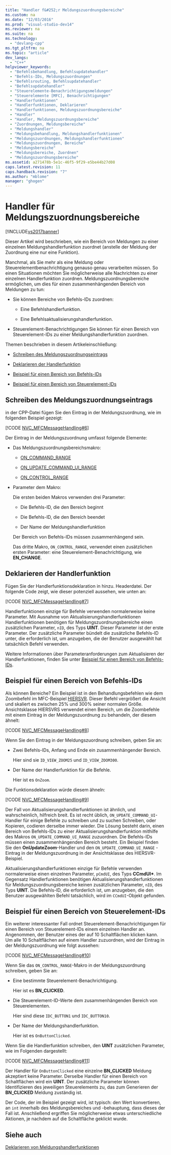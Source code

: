 ```yaml
---
title: "Handler f&#252;r Meldungszuordnungsbereiche"
ms.custom: na
ms.date: "12/03/2016"
ms.prod: "visual-studio-dev14"
ms.reviewer: na
ms.suite: na
ms.technology: 
  - "devlang-cpp"
ms.tgt_pltfrm: na
ms.topic: "article"
dev_langs: 
  - "C++"
helpviewer_keywords: 
  - "Befehlsbehandlung, Befehlsupdatehandler"
  - "Befehls-IDs, Meldungszuordnungen"
  - "Befehlsrouting, Befehlsupdatehandler"
  - "Befehlsupdatehandler"
  - "Steuerelemente-Benachrichtigungsmeldungen"
  - "Steuerelemente [MFC], Benachrichtigungen"
  - "Handlerfunktionen"
  - "Handlerfunktionen, Deklarieren"
  - "Handlerfunktionen, Meldungszuordnungsbereiche"
  - "Handler"
  - "Handler, Meldungszuordnungsbereiche"
  - "Zuordnungen, Meldungsbereiche"
  - "Meldungshandler"
  - "Meldungsbehandlung, Meldungshandlerfunktionen"
  - "Meldungszuordnungen, Meldungshandlerfunktionen"
  - "Meldungszuordnungen, Bereiche"
  - "Meldungsbereiche"
  - "Meldungsbereiche, Zuordnen"
  - "Meldungszuordnungsbereiche"
ms.assetid: a271478b-5e1c-46f5-9f29-e5be44b27d08
caps.latest.revision: 11
caps.handback.revision: "7"
ms.author: "mblome"
manager: "ghogen"
---
```

# Handler f&#252;r Meldungszuordnungsbereiche
[!INCLUDE[vs2017banner](../assembler/inline/includes/vs2017banner.md)]

Dieser Artikel wird beschrieben, wie ein Bereich von Meldungen zu einer einzelnen Meldungshandlerfunktion zuordnet \(anstelle der Meldung der Zuordnung eine nur eine Funktion\).  
  
 Manchmal, als Sie mehr als eine Meldung oder Steuerelementbenachrichtigung genauso genau verarbeiten müssen.  So einen Situationen möchten Sie möglicherweise alle Nachrichten zu einer einzelnen Handlerfunktion zuordnen.  Meldungszuordnungsbereiche ermöglichen, um dies für einen zusammenhängenden Bereich von Meldungen zu tun:  
  
-   Sie können Bereiche von Befehls\-IDs zuordnen:  
  
    -   Eine Befehlshandlerfunktion.  
  
    -   Eine Befehlsaktualisierungshandlerfunktion.  
  
-   Steuerelement\-Benachrichtigungen Sie können für einen Bereich von Steuerelement\-IDs zu einer Meldungshandlerfunktion zuordnen.  
  
 Themen beschrieben in diesem Artikeleinschließung:  
  
-   [Schreiben des Meldungszuordnungseintrags](#_core_writing_the_message.2d.map_entry)  
  
-   [Deklarieren der Handlerfunktion](#_core_declaring_the_handler_function)  
  
-   [Beispiel für einen Bereich von Befehls\-IDs](#_core_example_for_a_range_of_command_ids)  
  
-   [Beispiel für einen Bereich von Steuerelement\-IDs](#_core_example_for_a_range_of_control_ids)  
  
##  <a name="_core_writing_the_message.2d.map_entry"></a> Schreiben des Meldungszuordnungseintrags  
 in der CPP\-Datei fügen Sie den Eintrag in der Meldungszuordnung, wie im folgenden Beispiel gezeigt:  
  
 [!CODE [NVC_MFCMessageHandling#6](../CodeSnippet/VS_Snippets_Cpp/NVC_MFCMessageHandling#6)]  
  
 Der Eintrag in der Meldungszuordnung umfasst folgende Elemente:  
  
-   Das Meldungszuordnungsbereichsmakro:  
  
    -   [ON\_COMMAND\_RANGE](../Topic/ON_COMMAND_RANGE.md)  
  
    -   [ON\_UPDATE\_COMMAND\_UI\_RANGE](../Topic/ON_UPDATE_COMMAND_UI_RANGE.md)  
  
    -   [ON\_CONTROL\_RANGE](../Topic/ON_CONTROL_RANGE.md)  
  
-   Parameter dem Makro:  
  
     Die ersten beiden Makros verwenden drei Parameter:  
  
    -   Die Befehls\-ID, die den Bereich beginnt  
  
    -   Die Befehls\-ID, die den Bereich beendet  
  
    -   Der Name der Meldungshandlerfunktion  
  
     Der Bereich von Befehls\-IDs müssen zusammenhängend sein.  
  
     Das dritte Makro, `ON_CONTROL_RANGE`, verwendet einen zusätzlichen ersten Parameter: eine Steuerelement\-Benachrichtigung, wie **EN\_CHANGE**.  
  
##  <a name="_core_declaring_the_handler_function"></a> Deklarieren der Handlerfunktion  
 Fügen Sie der Handlerfunktionsdeklaration in hinzu. Headerdatei.  Der folgende Code zeigt, wie dieser potenziell aussehen, wie unten an:  
  
 [!CODE [NVC_MFCMessageHandling#7](../CodeSnippet/VS_Snippets_Cpp/NVC_MFCMessageHandling#7)]  
  
 Handlerfunktionen einzige für Befehle verwenden normalerweise keine Parameter.  Mit Ausnahme von Aktualisierungshandlerfunktionen Handlerfunktionen benötigen für Meldungszuordnungsbereiche einen zusätzlichen Parameter, `nID`, des Typs **UINT**.  Dieser Parameter ist der erste Parameter.  Der zusätzliche Parameter bündelt die zusätzliche Befehls\-ID unter, die erforderlich ist, um anzugeben, die der Benutzer ausgewählt hat tatsächlich Befehl verwenden.  
  
 Weitere Informationen über Parameteranforderungen zum Aktualisieren der Handlerfunktionen, finden Sie unter [Beispiel für einen Bereich von Befehls\-IDs](#_core_example_for_a_range_of_command_ids).  
  
##  <a name="_core_example_for_a_range_of_command_ids"></a> Beispiel für einen Bereich von Befehls\-IDs  
 Als können Bereiche?  Ein Beispiel ist in den Behandlungsbefehlen wie dem Zoombefehl im MFC\-Beispiel [HIERSVR](../top/visual-cpp-samples.md).  Dieser Befehl vergrößert die Ansicht und skaliert es zwischen 25% und 300% seiner normalen Größe.  Ansichtsklasse HIERSVRS verwendet einen Bereich, um die Zoombefehle mit einem Eintrag in der Meldungszuordnung zu behandeln, der diesem ähnelt:  
  
 [!CODE [NVC_MFCMessageHandling#8](../CodeSnippet/VS_Snippets_Cpp/NVC_MFCMessageHandling#8)]  
  
 Wenn Sie den Eintrag in der Meldungszuordnung schreiben, geben Sie an:  
  
-   Zwei Befehls\-IDs, Anfang und Ende ein zusammenhängender Bereich.  
  
     Hier sind sie `ID_VIEW_ZOOM25` und `ID_VIEW_ZOOM300`.  
  
-   Der Name der Handlerfunktion für die Befehle.  
  
     Hier ist es `OnZoom`.  
  
 Die Funktionsdeklaration würde diesem ähneln:  
  
 [!CODE [NVC_MFCMessageHandling#9](../CodeSnippet/VS_Snippets_Cpp/NVC_MFCMessageHandling#9)]  
  
 Der Fall von Aktualisierungshandlerfunktionen ist ähnlich, und wahrscheinlich, hilfreich breit.  Es ist recht üblich, `ON_UPDATE_COMMAND_UI`\-Handler für einige Befehle zu schreiben und zu suchen Schreiben, oder Kopieren, codieren derselbe immer wieder.  Die Lösung besteht darin, einen Bereich von Befehls\-IDs zu einer Aktualisierungshandlerfunktion mithilfe des Makros `ON_UPDATE_COMMAND_UI_RANGE` zuzuordnen.  Die Befehls\-IDs müssen einen zusammenhängenden Bereich besteht.  Ein Beispiel finden Sie den **OnUpdateZoom**\-Handler und den `ON_UPDATE_COMMAND_UI_RANGE` \- Eintrag in der Meldungszuordnung in der Ansichtsklasse des HIERSVR\-Beispiel.  
  
 Aktualisierungshandlerfunktionen einzige für Befehle verwenden normalerweise einen einzelnen Parameter, `pCmdUI`, des Typs **CCmdUI\***.  Im Gegensatz Handlerfunktionen benötigen Aktualisierungshandlerfunktionen für Meldungszuordnungsbereiche keinen zusätzlichen Parameter, `nID`, des Typs **UINT**.  Die Befehls\-ID, die erforderlich ist, um anzugeben, die den Benutzer ausgewählten Befehl tatsächlich, wird im `CCmdUI`\-Objekt gefunden.  
  
##  <a name="_core_example_for_a_range_of_control_ids"></a> Beispiel für einen Bereich von Steuerelement\-IDs  
 Ein weiterer interessanter Fall ordnet Steuerelement\-Benachrichtigungen für einen Bereich von Steuerelement\-IDs einem einzelnen Handler an.  Angenommen, der Benutzer eines der auf 10 Schaltflächen klicken kann.  Um alle 10 Schaltflächen auf einem Handler zuzuordnen, wird der Eintrag in der Meldungszuordnung wie folgt aussehen:  
  
 [!CODE [NVC_MFCMessageHandling#10](../CodeSnippet/VS_Snippets_Cpp/NVC_MFCMessageHandling#10)]  
  
 Wenn Sie das `ON_CONTROL_RANGE`\-Makro in der Meldungszuordnung schreiben, geben Sie an:  
  
-   Eine bestimmte Steuerelement\-Benachrichtigung.  
  
     Hier ist es **BN\_CLICKED**.  
  
-   Die Steuerelement\-ID\-Werte dem zusammenhängenden Bereich von Steuerelementen.  
  
     Hier sind diese `IDC_BUTTON1` und `IDC_BUTTON10`.  
  
-   Der Name der Meldungshandlerfunktion.  
  
     Hier ist es `OnButtonClicked`.  
  
 Wenn Sie die Handlerfunktion schreiben, den **UINT** zusätzlichen Parameter, wie im Folgenden dargestellt:  
  
 [!CODE [NVC_MFCMessageHandling#11](../CodeSnippet/VS_Snippets_Cpp/NVC_MFCMessageHandling#11)]  
  
 Der Handler für `OnButtonClicked` eine einzelne **BN\_CLICKED** Meldung akzeptiert keine Parameter.  Derselbe Handler für einen Bereich von Schaltflächen wird ein **UINT**.  Der zusätzliche Parameter können Identifizieren des jeweiligen Steuerelements zu, das zum Generieren der **BN\_CLICKED** Meldung zuständig ist.  
  
 Der Code, der im Beispiel gezeigt wird, ist typisch: den Wert konvertieren, an `int` innerhalb des Meldungsbereiches und \-behauptung, dass dieses der Fall ist.  Anschließend ergriffen Sie möglicherweise etwas unterschiedliche Aktionen, je nachdem auf die Schaltfläche geklickt wurde.  
  
## Siehe auch  
 [Deklarieren von Meldungshandlerfunktionen](../mfc/declaring-message-handler-functions.md)